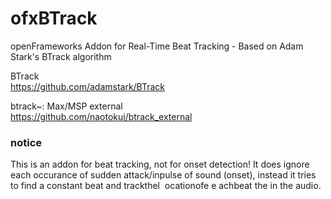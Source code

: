 # ofxBTrack
openFrameworks Addon for Real-Time Beat Tracking - Based on Adam Stark's BTrack algorithm

BTrack  
https://github.com/adamstark/BTrack 

btrack~: Max/MSP external  
https://github.com/naotokui/btrack_external 

### notice  
This is an addon for beat tracking, not for onset detection! It does ignore each occurance of sudden attack/inpulse of sound (onset), instead it tries to find a constant beat and trackthel  ocationofe e achbeat  the in the audio. 


